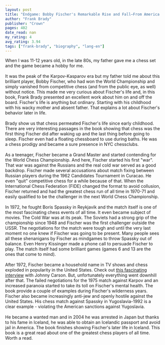 ```yaml
---
layout: post
title: "Endgame: Bobby Fischer's Remarkable Rise and Fall—From America's Brightest Prodigy to the Edge of Madness"
author: "Frank Brady"
publisher: "Crown"
pages: 402
date_read: nan
my_rating: 4
avg_rating: 3.94
tags: ["frank-brady", "biography", "lang-en"]
---
```


When I was 11-12 years old, in the late 80s, my father gave me a chess set and the game became a hobby for me.<br/><br/>It was the peak of the Karpov-Kasparov era but my father told me about this brilliant player, Bobby Fischer, who had won the World Championship and simply vanished from competitive chess (and from the public eye, as well) without notice. This made me very curious about Fischer's life and, in this book, Frank Brady presented an excellent work about him on and off the board. Fischer's life is anything but ordinary. Starting with his childhood with his wacky mother and absent father. That explains a lot about Fischer's behavior later in life.<br/><br/>Brady show us that chess permeated Fischer's life since early childhood. There are very interesting passages in the book showing that chess was the first thing Fischer did after waking up and the last thing before going to sleep. Fischer even had a floating chessboard to use during baths. He was a chess prodigy and became a sure presence in NYC chessclubs. <br/><br/>As a teenager, Fischer became a Grand Master and started contending for the World Chess Championship. And here, Fischer started his first "war". That war was against the Russians and the real cold war served as a good backdrop. Fischer made several accusations about match fixing between Russian players during the 1962 Candidates Tournament in Curacao. He even "quit" competitive chess for a while because of that. When the International Chess Federation (FIDE) changed the format to avoid collusion, Fischer returned and had the greatest chess run of all time in 1970-71 and easily qualified to be the challenger in the next World Chess Championship. <br/><br/>In 1972, he fought Boris Spassky in Reykjavik and the match itself is one of the most fascinating chess events of all time. It even became subject of movies. The Cold War was at its peak. The Soviets had a strong grip of the championship since 1948 and Fischer was the first challenger outside the USSR. The negotiations for the match were tough and until the very last moment no one knew if Fischer was going to be present. Many people sees all these shenanigans by Fischer as mindgames to throw Spassky out of balance. Even Henry Kissinger made a phone call to persuade Fischer to play. The match itself had some brilliant games (games 6 and 13 are the ones that come to mind).    <br/><br/>After 1972, Fischer became a household name in TV shows and chess exploded in popularity in the United States. Check out <a href="https://www.youtube.com/watch?v=QxvnEwvgfeI">this fascinating interview</a> with Johnny Carson. But, unfortunately everything went downhill after that. The failed negotiations for the 1975 match against Karpov and an increased paranoia started to take its toll on Fischer's mental health. The book provide a couple of examples during Fischer's wilderness years. Fischer also became increasingly anti-jew and openly hostile against the United States. His chess match against Spassky in Yugoslavia-1992 is a clear example - violating the American sanctions against Yugoslavia. <br/><br/>He became a wanted man and in 2004 he was arrested in Japan but thanks to his fame in Iceland, he was able to obtain an Icelandic passport and avoid jail in America. The book finishes showing Fischer's later life in Iceland. This book is a great read about one of the greatest chess players of all time. Worth a read.<br/>

